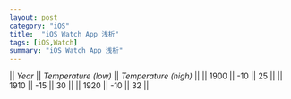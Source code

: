 ```yaml
---    
layout: post    
category: "iOS"    
title:  "iOS Watch App 浅析"    
tags: [iOS,Watch]    
summary: "iOS Watch App 浅析"    
---    
```


|| *Year* || *Temperature (low)* || *Temperature (high)* ||
|| 1900 || -10 || 25 ||
|| 1910 || -15 || 30 ||
|| 1920 || -10 || 32 ||


